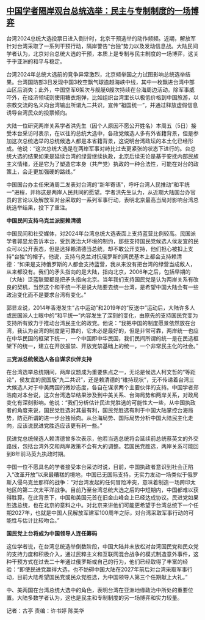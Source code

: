 <!--1704438134000-->
[中国学者隔岸观台总统选举：民主与专制制度的一场博弈](https://www.rfa.org/mandarin/yataibaodao/gangtai/gt-01052024015453.html)
------

<p><span style="font-weight: 400;">台湾2024总统大选投票日进入倒计时，北京干预选举的动作频频。近期，解放军针对台湾采取了一系列干预行动，隔岸警告“台独”势力以及发动信息战。大陆民间学者认为，北京对台总统大选的干预，本质上是专制与民主制度的一场博弈，这关于乎亚洲的和平与稳定。</span></p><p></p><p><span style="font-weight: 400;">台湾2024年总统大选前的竞争异常激烈，北京倾举国之力试图影响总统选举结果。台湾国防部3日发现中国3枚空飘气球逾越海峡中线，其中一枚飘进台湾中部山区后消失；此外，中国空军6架次与舰艇6艘次持续在台海周边活动。除军事威吓外，在经济领域则使用糖衣炮弹，比如组织台湾里长以极低价格到中国旅游，以宗教交流的名义向台湾输出所谓九二共识，宣传“祖国统一”，并通过释放虚假信息诱导台湾民众的投票倾向。</span></p><p></p><p><span style="font-weight: 400;">大陆一位研究两岸关系学者洪先生（因个人原因不愿公开姓名）本周五（5日）接受本台采访时表示，在以往的总统大选中，各政党候选人多有外省籍背景，但是参加这次总统选举的总统候选人都是本省籍背景，这说明台湾政坛的本土化已经形成。他说：“这次总统大选是在两岸军事对峙比过去更紧张的状态下进行的。台总统大选的结果如果是延续台湾的绿营继续执政，北京后续无论是基于安抚内部民族主义情绪，还是它为了塑造它本身（共产党）执政的一种合法性，可能在对台的政策上，会走更加强硬的路线。”</span></p><p></p><p><span style="font-weight: 400;">中国国台办主任宋涛周二发表对台湾的“新年寄语”，呼吁台湾人民推动“和平统一”进程，并称这是两岸人民共同的愿望。学者洪先生认为，从近期大陆国台办官员的言论以及解放军对台采取的一系列军事行动，表明北京最高当局对影响台湾总统选举结果，投下了重注。</span></p><p></p><p><b>中国民间支持乌克兰派挺赖清德</b></p><p></p><p><span style="font-weight: 400;">中国民间和社交媒体，对2024年台湾总统大选表面上支持蓝营比例较高。民国派学者郭显龙告诉本台，受到政治大环境的制约，那些支持国民党候选人侯友宜的民众可以公开表态，但是选择赖清德当总统，却不敢公开支持，他们担心被扣上支持“台独”的帽子。他说，支持乌克兰对抗俄罗斯的网民基本上都会支持赖清德：“如果是支持俄罗斯的人都会支持蓝营，我从来没有把台湾的绿营当成敌人，从来都没有。我们的矛头指向的是大陆，指向北京，2006年之后，包括早期的（大陆）泛蓝联盟都是把矛头指向北京。当年我们支持国民党是认为两岸关系有改良的契机，当然这个和平统一不是说大陆要去统一台湾，是希望中国大陆会有一些政治变化而不是要求台湾有变化。”</span></p><p></p><p><span style="font-weight: 400;">郭显龙说，2014年香港发生“占中运动”和2019年的“反送中”运动后，大陆许多人或民国派人士眼中的“和平统一”内容发生了深刻的变化，由原先的支持国民党变为支持所有致力于推动台湾民主化的政党。他说：“我把中国的制度愿景依然放在台湾，我认为台湾的制度是可靠的，它未必是最好的，但是非常可靠，两岸统一也应在中华民国的框架下统一，一个中国即中华民国，我们民间所谓的统一是在民选框架下的统一，建立在开放报禁、开放党禁基础上的统一，一个非常民主化的社会。”</span></p><p></p><p><b>三党派总统候选人各自谋求伙伴支持</b></p><p></p><p><span style="font-weight: 400;">在台湾选举总统期间，两岸议题成为重要焦点之一，无论是候选人柯文哲的“等距论”，侯友宜的民国版“九二共识”，还是赖清德的“维持现状”，无不传递着台湾三大候选人对于中美两国的微妙态度，各自在谋求两个主要伙伴的支持。中国学者郑浩南对本台说，这次台湾选举结果涉及到中美关系、台海局势和两岸关系，对政局变化有深刻影响。他说：“我们分析估计民进党胜选的可能性大一些，从中国执政者的角度来说，国民党胜选对其最有利，国民党胜选有利于中国大陆掌控台海局势，防范所谓的进一步台独倾向。从台海局势、国际局势分析中国大陆民主化走向，</span><span style="font-weight: 400;">应该说民进党胜选应该更有利一些。”</span></p><p></p><p><span style="font-weight: 400;">民进党总统候选人赖清德曾多次表示，他若当选总统将会延续前总统蔡英文的外交路线，包括台湾外交和两岸政策不会有大的调整。若国民党胜选，两岸关系可能回到8年前马英九执政时期。</span></p><p></p><p><span style="font-weight: 400;">中国一位不愿具名的学者接受本台采访时说，目前，中国执政者意识到社会正陷入“改革开放”以来最糟糕的境地，中国已无国际支持，无实力发动一场类似于俄罗斯入侵乌克兰那样的战争：“对台湾发起的任何冒险冲突，意味着制造一场跨印太地区的第二次太平洋战争。目前乃至台湾总统大选之后的中短期内，中国都难以获得胜算。在此背景下，中国和美国元首在旧金山峰会上已经达成协议。民进党如果胜选总统，也在北京的意料之中。对北京来讲他们可能更希望于台湾总统下一个任期2027年，也就是中国人民解放军建军100周年之际，对台湾采取军事行动的可能性与估计比较吻合。”</span></p><p></p><p><b>国民党上台将成为中国领导人连任筹码</b></p><p></p><p><span style="font-weight: 400;">这位学者说，在台湾总统选举倒数阶段，中国大陆并未放松对台湾国民党和民众党的支持力度和积极介入，通过民粹主义和互联网混合战争的模式制造意外事件，这种干预方式在过去二十年通过俄罗斯或自己的行为，他们已经取得了丰富的经验：“即使民进党赢得大选，也不妨碍中国大陆在2027年前后对台湾采取军事行动，目前大陆希望国民党或民众党胜选，为中国领导人第三个任期献上大礼。”</span><span style="font-weight: 400;"> </span></p><p></p><p><span style="font-weight: 400;">中、美两国在台湾总统大选中的角色，表明台湾在亚洲地缘政治中所处的重要位置。大陆多数学者认为，这也是民主和专制制度的另一场博弈和实力较量。</span></p><p></p><p><span style="font-weight: 400;">记者：古亭 责编：许书婷 陈美华 </span></p><p><br style="font-weight: 400;"/><br style="font-weight: 400;"/></p>
